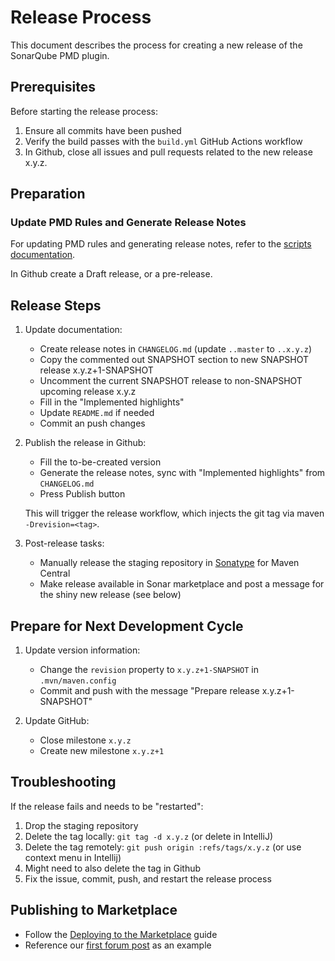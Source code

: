 # Release Process

This document describes the process for creating a new release of the SonarQube PMD plugin.

## Prerequisites

Before starting the release process:

1. Ensure all commits have been pushed
2. Verify the build passes with the `build.yml` GitHub Actions workflow
3. In Github, close all issues and pull requests related to the new release x.y.z.

## Preparation

### Update PMD Rules and Generate Release Notes

For updating PMD rules and generating release notes, refer to the [scripts documentation](scripts/README.md).

In Github create a Draft release, or a pre-release.

## Release Steps

1. Update documentation:
   - Create release notes in `CHANGELOG.md` (update `..master` to `..x.y.z`)
   - Copy the commented out SNAPSHOT section to new SNAPSHOT release x.y.z+1-SNAPSHOT
   - Uncomment the current SNAPSHOT release to non-SNAPSHOT upcoming release x.y.z
   - Fill in the "Implemented highlights"
   - Update `README.md` if needed
   - Commit an push changes

2. Publish the release in Github:
   - Fill the to-be-created version
   - Generate the release notes, sync with "Implemented highlights" from `CHANGELOG.md`
   - Press Publish button

   This will trigger the release workflow, which injects the git tag via maven `-Drevision=<tag>`.

3. Post-release tasks:
   - Manually release the staging repository in [Sonatype](https://oss.sonatype.org/#welcome) for Maven Central
   - Make release available in Sonar marketplace and post a message for the shiny new release (see below)

## Prepare for Next Development Cycle

1. Update version information:
   - Change the `revision` property to `x.y.z+1-SNAPSHOT` in `.mvn/maven.config`
   - Commit and push with the message "Prepare release x.y.z+1-SNAPSHOT"

2. Update GitHub:
   - Close milestone `x.y.z`
   - Create new milestone `x.y.z+1`

## Troubleshooting

If the release fails and needs to be "restarted":
1. Drop the staging repository
2. Delete the tag locally: `git tag -d x.y.z` (or delete in IntelliJ)
3. Delete the tag remotely: `git push origin :refs/tags/x.y.z` (or use context menu in Intellij)
4. Might need to also delete the tag in Github
5. Fix the issue, commit, push, and restart the release process

## Publishing to Marketplace

- Follow the [Deploying to the Marketplace](https://community.sonarsource.com/t/deploying-to-the-marketplace/35236) guide
- Reference our [first forum post](https://community.sonarsource.com/t/new-release-sonar-pmd-plugin-3-4-0/63091) as an example
